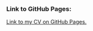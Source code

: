 ### Link to GitHub Pages:
[Link to my CV on GitHub Pages.](https://ereburg.github.io/rsschool-cv/cv)